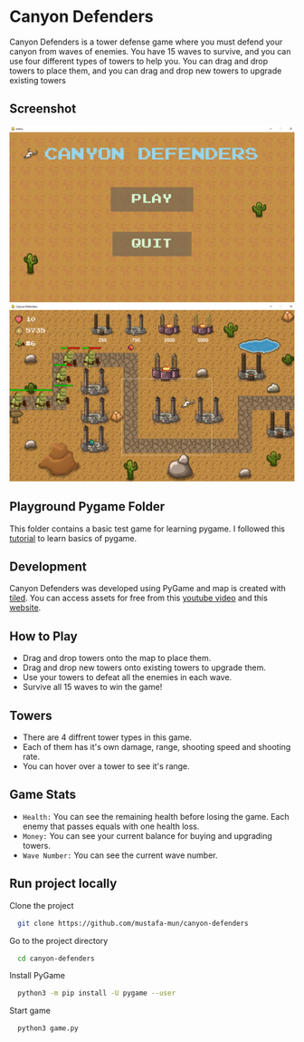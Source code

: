 # Canyon Defenders
Canyon Defenders is a tower defense game where you must defend your canyon from waves of enemies. You have 15 waves to survive, and you can use four different types of towers to help you. You can drag and drop towers to place them, and you can drag and drop new towers to upgrade existing towers

## Screenshot
![](screenshots/main-menu.png)
![](screenshots/ingame.png)

## Playground Pygame Folder
This folder contains a basic test game for learning pygame. I followed this [tutorial](https://realpython.com/pygame-a-primer/) to learn basics of pygame.

##  Development

Canyon Defenders was developed using PyGame and map is created with [tiled](https://www.mapeditor.org/). You can access assets for free from this [youtube video](https://www.youtube.com/watch?v=C4_iRLlPNFc) and this [website](https://craftpix.net/).

## How to Play

- Drag and drop towers onto the map to place them.
- Drag and drop new towers onto existing towers to upgrade them.
- Use your towers to defeat all the enemies in each wave.
- Survive all 15 waves to win the game!

## Towers

- There are 4 diffrent tower types in this game.
- Each of them has it's own damage, range, shooting speed and shooting rate.
- You can hover over a tower to see it's range.

## Game Stats

- `Health:` You can see the remaining health before losing the game. Each enemy that passes equals with one health loss.
- `Money:` You can see your current balance for buying and upgrading towers.
- `Wave Number:` You can see the current wave number.

## Run project locally

Clone the project

```bash
  git clone https://github.com/mustafa-mun/canyon-defenders
```

Go to the project directory

```bash
  cd canyon-defenders
```

Install PyGame

```bash
  python3 -m pip install -U pygame --user
```

Start game

```bash
  python3 game.py
```


